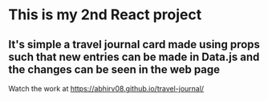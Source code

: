 # This is my 2nd React project
## It's simple a travel journal card made using props such that new entries can be made in Data.js and the changes can be seen in the web page       

Watch the work at https://abhirv08.github.io/travel-journal/